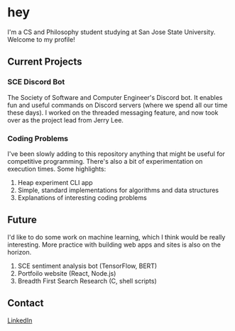# hey

I'm a CS and Philosophy student studying at San Jose State University. Welcome to my profile!

## Current Projects

### SCE Discord Bot

The Society of Software and Computer Engineer's Discord bot. It enables fun and useful commands on Discord servers (where we spend all our time these days). I worked on the threaded messaging feature, and now took over as the project lead from Jerry Lee.

### Coding Problems

I've been slowly adding to this repository anything that might be useful for competitive programming. There's also a bit of experimentation on execution times. Some highlights:

1. Heap experiment CLI app
2. Simple, standard implementations for algorithms and data structures
3. Explanations of interesting coding problems

## Future

I'd like to do some work on machine learning, which I think would be really interesting. More practice with building web apps and sites is also on the horizon.

1. SCE sentiment analysis bot (TensorFlow, BERT)
2. Portfoilo website (React, Node.js)
3. Breadth First Search Research (C, shell scripts)

## Contact

[LinkedIn](https://www.linkedin.com/in/charlotte-zhuang/)
